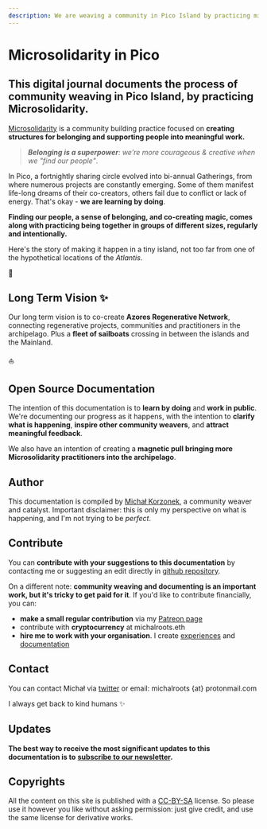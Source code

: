 ```yaml
---
description: We are weaving a community in Pico Island by practicing microsolidarity.
---
```


# Microsolidarity in Pico

## This digital journal documents the process of community weaving in Pico Island, by practicing Microsolidarity.

[Microsolidarity](https://www.microsolidarity.cc/) is a community building practice focused on **creating structures for belonging and supporting people into meaningful work.**

> ***Belonging is a superpower**: we’re more courageous & creative when we "find our people"*. 

In Pico, a fortnightly sharing circle evolved into bi-annual Gatherings, from where numerous projects are constantly emerging. Some of them manifest life-long dreams of their co-creators, others fail due to conflict or lack of energy. That's okay - **we are learning by doing**. 

**Finding our people, a sense of belonging, and co-creating magic, comes along with practicing being together in groups of different sizes, regularly and intentionally.** 

Here's the story of making it happen in a tiny island, not too far from one of the hypothetical locations of the *Atlantis*.

🌱

## Long Term Vision ✨
Our long term vision is to co-create **Azores Regenerative Network**, connecting regenerative projects, communities and practitioners in the archipelago. Plus a **fleet of sailboats** crossing in between the islands and the Mainland.

⛵️

## Open Source Documentation
The intention of this documentation is to **learn by doing** and **work in public**. We're documenting our progress as it happens, with the intention to **clarify what is happening**, **inspire other community weavers**, and **attract meaningful feedback**.

We also have an intention of creating a **magnetic pull bringing more Microsolidarity practitioners into the archipelago**.

## Author
This documentation is compiled by [Michał Korzonek](https://michalkorzonek.com), a community weaver and catalyst. Important disclaimer: this is only my perspective on what is happening, and I'm not trying to be *perfect*. 

## Contribute
You can **contribute with your suggestions to this documentation** by contacting me or suggesting an edit directly in [github repository](https://github.com/heymichal/pico).

On a different note: **community weaving and documenting is an important work, but it's tricky to get paid for it**. If you'd like to contribute financially, you can:

- **make a small regular contribution** via my [Patreon page](https://www.patreon.com/michalkorzonek)
- contribute with **cryptocurrency** at michalroots.eth
- **hire me to work with your organisation**. I create [experiences](https://michalkorzonek.com/experiences) and [documentation](https://michalkorzonek.com/documentation)

## Contact
You can contact Michał via [twitter](https://twitter.com/michalkorzonek) or email: michalroots {at} protonmail.com

I always get back to kind humans ✨

## Updates
**The best way to receive the most significant updates to this documentation is to** [**subscribe to our newsletter**](https://picomicrosolidarity.substack.com)**.**

## Copyrights
All the content on this site is published with a [CC-BY-SA](https://creativecommons.org/licenses/by-sa/4.0/) license. So please use it however you like without asking permission: just give credit, and use the same license for derivative works.